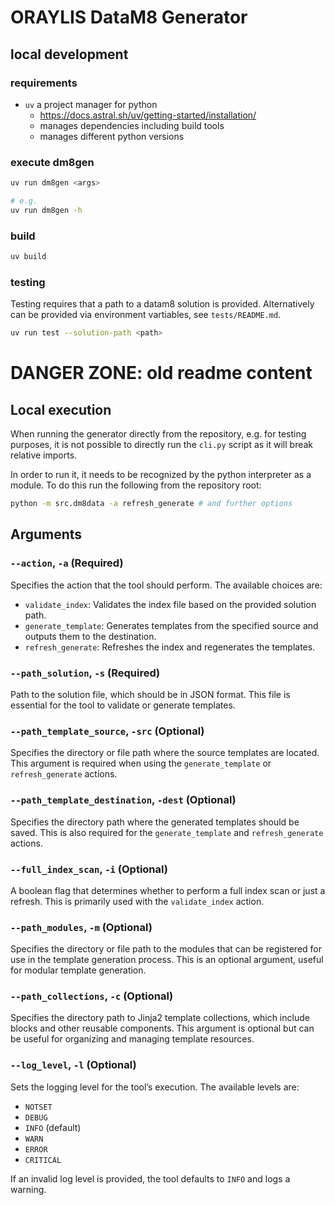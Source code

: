 # ORAYLIS DataM8 Generator

## local development

### requirements
- `uv` a project manager for python
  - https://docs.astral.sh/uv/getting-started/installation/
  - manages dependencies including build tools
  - manages different python versions



### execute dm8gen
``` sh
uv run dm8gen <args>

# e.g.
uv run dm8gen -h
```

### build
``` sh
uv build
```

### testing
Testing requires that a path to a datam8 solution is provided. Alternatively
can be provided via environment vartiables, see `tests/README.md`.

``` sh
uv run test --solution-path <path>
```






# DANGER ZONE: old readme content


## Local execution
When running the generator directly from the repository, e.g. for testing
purposes, it is not possible to directly run the `cli.py` script as it will
break relative imports.

In order to run it, it needs to be recognized by the python interpreter as a
module. To do this run the following from the repository root:

```sh
python -m src.dm8data -a refresh_generate # and further options
```

## Arguments

### `--action`, `-a` (Required)
Specifies the action that the tool should perform. The available choices are:

- `validate_index`: Validates the index file based on the provided solution path.
- `generate_template`: Generates templates from the specified source and outputs them to the destination.
- `refresh_generate`: Refreshes the index and regenerates the templates.

### `--path_solution`, `-s` (Required)
Path to the solution file, which should be in JSON format. This file is essential for the tool to validate or generate templates.

### `--path_template_source`, `-src` (Optional)
Specifies the directory or file path where the source templates are located. This argument is required when using the `generate_template` or `refresh_generate` actions.

### `--path_template_destination`, `-dest` (Optional)
Specifies the directory path where the generated templates should be saved. This is also required for the `generate_template` and `refresh_generate` actions.

### `--full_index_scan`, `-i` (Optional)
A boolean flag that determines whether to perform a full index scan or just a refresh. This is primarily used with the `validate_index` action.

### `--path_modules`, `-m` (Optional)
Specifies the directory or file path to the modules that can be registered for use in the template generation process. This is an optional argument, useful for modular template generation.

### `--path_collections`, `-c` (Optional)
Specifies the directory path to Jinja2 template collections, which include blocks and other reusable components. This argument is optional but can be useful for organizing and managing template resources.

### `--log_level`, `-l` (Optional)
Sets the logging level for the tool’s execution. The available levels are:

- `NOTSET`
- `DEBUG`
- `INFO` (default)
- `WARN`
- `ERROR`
- `CRITICAL`

If an invalid log level is provided, the tool defaults to `INFO` and logs a warning.
